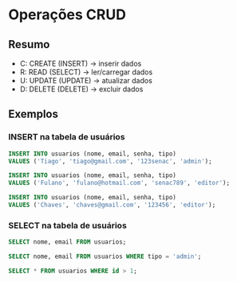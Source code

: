 # Operações CRUD

## Resumo

- C: CREATE (INSERT)    -> inserir dados
- R: READ (SELECT)      -> ler/carregar dados
- U: UPDATE (UPDATE)    -> atualizar dados
- D: DELETE (DELETE)    -> excluir dados

## Exemplos

### INSERT na tabela de usuários

```sql
INSERT INTO usuarios (nome, email, senha, tipo) 
VALUES ('Tiago', 'tiago@gmail.com', '123senac', 'admin');
```

```sql
INSERT INTO usuarios (nome, email, senha, tipo) 
VALUES ('Fulano', 'fulano@hotmail.com', 'senac789', 'editor');
```

```sql
INSERT INTO usuarios (nome, email, senha, tipo) 
VALUES ('Chaves', 'chaves@gmail.com', '123456', 'editor');
```

### SELECT na tabela de usuários

```sql
SELECT nome, email FROM usuarios;
```

```sql
SELECT nome, email FROM usuarios WHERE tipo = 'admin';
```

```sql
SELECT * FROM usuarios WHERE id > 1;
```

